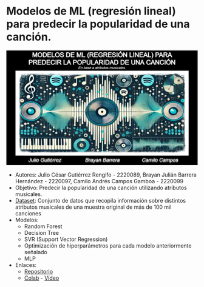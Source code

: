 # Modelos de ML (regresión lineal) para predecir la popularidad de una canción.
![Banner](./Banner.png)
*  Autores: Julio César Gutiérrez Rengifo - 2220089, Brayan Julián Barrera Hernández - 2220097, Camilo Andrés Campos Gamboa - 2220099
*  Objetivo: Predecir la popularidad de una canción utilizando atributos musicales.
*  [Dataset](https://www.kaggle.com/datasets/maharshipandya/-spotify-tracks-dataset): Conjunto de datos que recopila información sobre distintos atributos musicales de una muestra original de más de 100 mil canciones 
*  Modelos:
	- Random Forest
	- Decision Tree
	- SVR (Support Vector Regression)
	- Optimización de hiperparámetros para cada modelo anteriormente señalado
	- MLP
* Enlaces:
	- [Repositorio](https://github.com/TheBrayanDev/AI_UIS_PROYECTO)
	- [Colab](https://colab.research.google.com/drive/1Zc7WpuTEvgO2dHTOixyfj5StCYOy-d-v?usp=sharing)
	- [Vídeo]()
